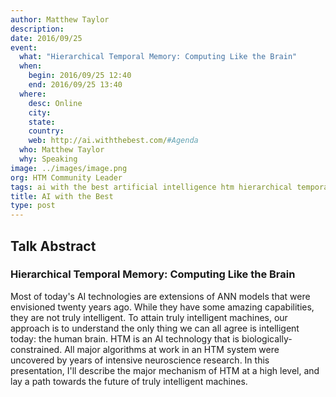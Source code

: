 ```yaml
---
author: Matthew Taylor
description:
date: 2016/09/25
event:
  what: "Hierarchical Temporal Memory: Computing Like the Brain"
  when:
    begin: 2016/09/25 12:40
    end: 2016/09/25 13:40
  where:
    desc: Online
    city:
    state:
    country:
    web: http://ai.withthebest.com/#Agenda
  who: Matthew Taylor
  why: Speaking
image: ../images/image.png
org: HTM Community Leader
tags: ai with the best artificial intelligence htm hierarchical temporal memory computing like the brain
title: AI with the Best
type: post
---
```


## Talk Abstract

### Hierarchical Temporal Memory: Computing Like the Brain

Most of today's AI technologies are extensions of ANN models that were
envisioned twenty years ago. While they have some amazing capabilities, they are
not truly intelligent. To attain truly intelligent machines, our approach is to
understand the only thing we can all agree is intelligent today: the human
brain. HTM is an AI technology that is biologically-constrained. All major
algorithms at work in an HTM system were uncovered by years of intensive
neuroscience research. In this presentation, I'll describe the major mechanism
of HTM at a high level, and lay a path towards the future of truly intelligent
machines.
